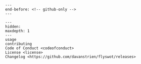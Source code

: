 ```{include} ../README.md
---
end-before: <!-- github-only -->
---
```

[license]: license
[contributor guide]: contributing
[command-line reference]: usage

```{toctree}
---
hidden:
maxdepth: 1
---
usage
contributing
Code of Conduct <codeofconduct>
License <license>
Changelog <https://github.com/davanstrien/flyswot/releases>
```
